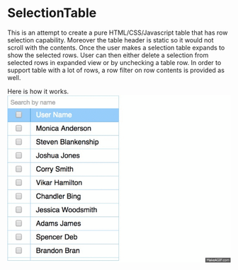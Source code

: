 # SelectionTable
This is an attempt to create a pure HTML/CSS/Javascript table that has row selection capability. Moreover the table header is static so it would not scroll with the contents. Once the user makes a selection table expands to show the selected rows. User can then either delete a selection from selected rows in expanded view or by unchecking a table row. In order to support table with a lot of rows, a row filter on row contents is provided as well.

Here is how it works.
![alt tag](https://github.com/shaffooo/SelectionTable/blob/master/SelectionTable.gif)
